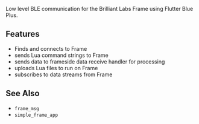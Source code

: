 Low level BLE communication for the Brilliant Labs Frame using Flutter Blue Plus.

## Features

* Finds and connects to Frame
* sends Lua command strings to Frame
* sends data to frameside data receive handler for processing
* uploads Lua files to run on Frame
* subscribes to data streams from Frame

## See Also

* `frame_msg`
* `simple_frame_app`